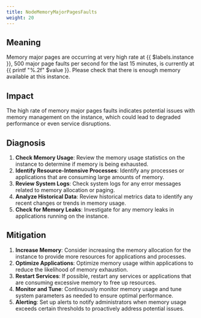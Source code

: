 ```yaml
---
title: NodeMemoryMajorPagesFaults
weight: 20
---
```


## Meaning
Memory major pages are occurring at very high rate at {{ $labels.instance }}, 500 major page faults per second for the last 15 minutes, is currently at {{ printf "%.2f" $value }}.
Please check that there is enough memory available at this instance.

## Impact

The high rate of memory major pages faults indicates potential issues with memory management on the instance, which could lead to degraded performance or even service disruptions.

## Diagnosis

1. **Check Memory Usage**: Review the memory usage statistics on the instance to determine if memory is being exhausted.
2. **Identify Resource-Intensive Processes**: Identify any processes or applications that are consuming large amounts of memory.
3. **Review System Logs**: Check system logs for any error messages related to memory allocation or paging.
4. **Analyze Historical Data**: Review historical metrics data to identify any recent changes or trends in memory usage.
5. **Check for Memory Leaks**: Investigate for any memory leaks in applications running on the instance.

## Mitigation

1. **Increase Memory**: Consider increasing the memory allocation for the instance to provide more resources for applications and processes.
2. **Optimize Applications**: Optimize memory usage within applications to reduce the likelihood of memory exhaustion.
3. **Restart Services**: If possible, restart any services or applications that are consuming excessive memory to free up resources.
4. **Monitor and Tune**: Continuously monitor memory usage and tune system parameters as needed to ensure optimal performance.
5. **Alerting**: Set up alerts to notify administrators when memory usage exceeds certain thresholds to proactively address potential issues.
